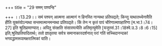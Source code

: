 +++
title = "29 समम् पश्यन्हि"

+++
।।13.29।। समं पश्यन् आत्मना आत्मानं न हिनस्ति नान्यथा प्रतिपद्यते; किन्तु
याथातथ्येनावैति हीति युक्तंयोऽन्यथा सन्तमात्मानमन्यथा प्रतिपद्यते। किं
तेन न कृतं पापं चौरेणात्मापहारिणा \[म.भा.1।74।27\] इति
श्रुतिप्रामाण्यात्। अपितु संरक्षति संसारमत्येति अतिमृत्युमेति
\[यजुस्सं.31।18श्वे.उ.3।8।6।15\] इति,श्रुतिप्रतिपादितार्थः; ततो
ज्ञातृतया सर्वत्र समानाकारदर्शनात् परां गतिं सच्चिदानन्दकां
भगवद्धामरूपामक्षरात्मिकां याति।
